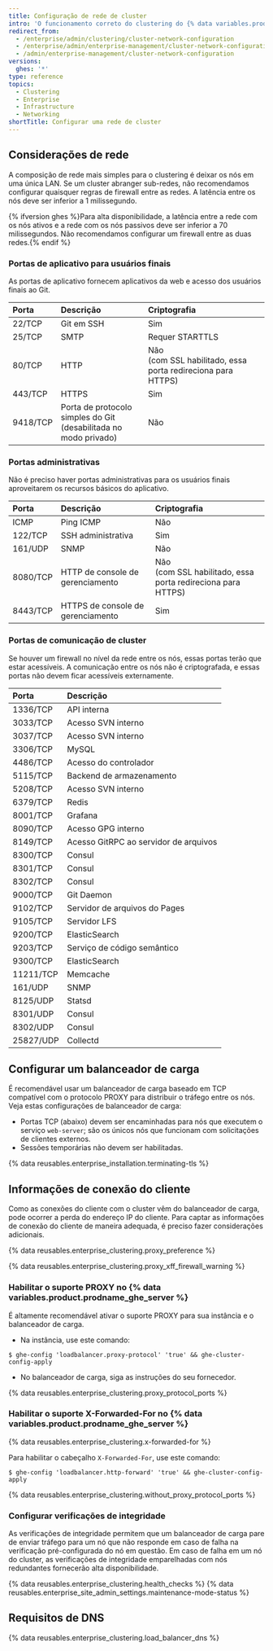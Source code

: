 ```yaml
---
title: Configuração de rede de cluster
intro: 'O funcionamento correto do clustering do {% data variables.product.prodname_ghe_server %} depende da resolução adequada de nome DNS, do balanceamento de carga e da comunicação entre os nós.'
redirect_from:
  - /enterprise/admin/clustering/cluster-network-configuration
  - /enterprise/admin/enterprise-management/cluster-network-configuration
  - /admin/enterprise-management/cluster-network-configuration
versions:
  ghes: '*'
type: reference
topics:
  - Clustering
  - Enterprise
  - Infrastructure
  - Networking
shortTitle: Configurar uma rede de cluster
---
```


## Considerações de rede

A composição de rede mais simples para o clustering é deixar os nós em uma única LAN. Se um cluster abranger sub-redes, não recomendamos configurar quaisquer regras de firewall entre as redes. A latência entre os nós deve ser inferior a 1 milissegundo.

{% ifversion ghes %}Para alta disponibilidade, a latência entre a rede com os nós ativos e a rede com os nós passivos deve ser inferior a 70 milissegundos. Não recomendamos configurar um firewall entre as duas redes.{% endif %}

### Portas de aplicativo para usuários finais

As portas de aplicativo fornecem aplicativos da web e acesso dos usuários finais ao Git.

| Porta    | Descrição                                                                 | Criptografia                                                         |
|:-------- |:------------------------------------------------------------------------- |:-------------------------------------------------------------------- |
| 22/TCP   | Git em SSH                                                                | Sim                                                                  |
| 25/TCP   | SMTP                                                                      | Requer STARTTLS                                                      |
| 80/TCP   | HTTP                                                                      | Não<br>(com SSL habilitado, essa porta redireciona para HTTPS) |
| 443/TCP  | HTTPS                                                                     | Sim                                                                  |
| 9418/TCP | Porta de protocolo simples do Git<br>(desabilitada no modo privado) | Não                                                                  |

### Portas administrativas

Não é preciso haver portas administrativas para os usuários finais aproveitarem os recursos básicos do aplicativo.

| Porta    | Descrição                         | Criptografia                                                         |
|:-------- |:--------------------------------- |:-------------------------------------------------------------------- |
| ICMP     | Ping ICMP                         | Não                                                                  |
| 122/TCP  | SSH administrativa                | Sim                                                                  |
| 161/UDP  | SNMP                              | Não                                                                  |
| 8080/TCP | HTTP de console de gerenciamento  | Não<br>(com SSL habilitado, essa porta redireciona para HTTPS) |
| 8443/TCP | HTTPS de console de gerenciamento | Sim                                                                  |

### Portas de comunicação de cluster

Se houver um firewall no nível da rede entre os nós, essas portas terão que estar acessíveis. A comunicação entre os nós não é criptografada, e essas portas não devem ficar acessíveis externamente.

| Porta     | Descrição                             |
|:--------- |:------------------------------------- |
| 1336/TCP  | API interna                           |
| 3033/TCP  | Acesso SVN interno                    |
| 3037/TCP  | Acesso SVN interno                    |
| 3306/TCP  | MySQL                                 |
| 4486/TCP  | Acesso do controlador                 |
| 5115/TCP  | Backend de armazenamento              |
| 5208/TCP  | Acesso SVN interno                    |
| 6379/TCP  | Redis                                 |
| 8001/TCP  | Grafana                               |
| 8090/TCP  | Acesso GPG interno                    |
| 8149/TCP  | Acesso GitRPC ao servidor de arquivos |
| 8300/TCP  | Consul                                |
| 8301/TCP  | Consul                                |
| 8302/TCP  | Consul                                |
| 9000/TCP  | Git Daemon                            |
| 9102/TCP  | Servidor de arquivos do Pages         |
| 9105/TCP  | Servidor LFS                          |
| 9200/TCP  | ElasticSearch                         |
| 9203/TCP  | Serviço de código semântico           |
| 9300/TCP  | ElasticSearch                         |
| 11211/TCP | Memcache                              |
| 161/UDP   | SNMP                                  |
| 8125/UDP  | Statsd                                |
| 8301/UDP  | Consul                                |
| 8302/UDP  | Consul                                |
| 25827/UDP | Collectd                              |

## Configurar um balanceador de carga

 É recomendável usar um balanceador de carga baseado em TCP compatível com o protocolo PROXY para distribuir o tráfego entre os nós. Veja estas configurações de balanceador de carga:

 - Portas TCP (abaixo) devem ser encaminhadas para nós que executem o serviço `web-server`; são os únicos nós que funcionam com solicitações de clientes externos.
 - Sessões temporárias não devem ser habilitadas.

{% data reusables.enterprise_installation.terminating-tls %}

## Informações de conexão do cliente

Como as conexões do cliente com o cluster vêm do balanceador de carga, pode ocorrer a perda do endereço IP do cliente. Para captar as informações de conexão do cliente de maneira adequada, é preciso fazer considerações adicionais.

{% data reusables.enterprise_clustering.proxy_preference %}

{% data reusables.enterprise_clustering.proxy_xff_firewall_warning %}

### Habilitar o suporte PROXY no {% data variables.product.prodname_ghe_server %}

É altamente recomendável ativar o suporte PROXY para sua instância e o balanceador de carga.

 - Na instância, use este comando:
  ```shell
  $ ghe-config 'loadbalancer.proxy-protocol' 'true' && ghe-cluster-config-apply
  ```
  - No balanceador de carga, siga as instruções do seu fornecedor.

  {% data reusables.enterprise_clustering.proxy_protocol_ports %}

### Habilitar o suporte X-Forwarded-For no {% data variables.product.prodname_ghe_server %}

{% data reusables.enterprise_clustering.x-forwarded-for %}

Para habilitar o cabeçalho `X-Forwarded-For`, use este comando:

```shell
$ ghe-config 'loadbalancer.http-forward' 'true' && ghe-cluster-config-apply
```

{% data reusables.enterprise_clustering.without_proxy_protocol_ports %}

### Configurar verificações de integridade
As verificações de integridade permitem que um balanceador de carga pare de enviar tráfego para um nó que não responde em caso de falha na verificação pré-configurada do nó em questão. Em caso de falha em um nó do cluster, as verificações de integridade emparelhadas com nós redundantes fornecerão alta disponibilidade.

{% data reusables.enterprise_clustering.health_checks %}
{% data reusables.enterprise_site_admin_settings.maintenance-mode-status %}

## Requisitos de DNS

{% data reusables.enterprise_clustering.load_balancer_dns %}
